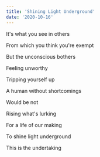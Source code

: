 ```yaml
---
title: 'Shining Light Underground'
date: '2020-10-16'
---
```


It's what you see in others

From which you think you're exempt

But the unconscious bothers

Feeling unworthy

Tripping yourself up

A human without shortcomings

Would be not

Rising what's lurking

For a life of our making

To shine light underground

This is the undertaking
